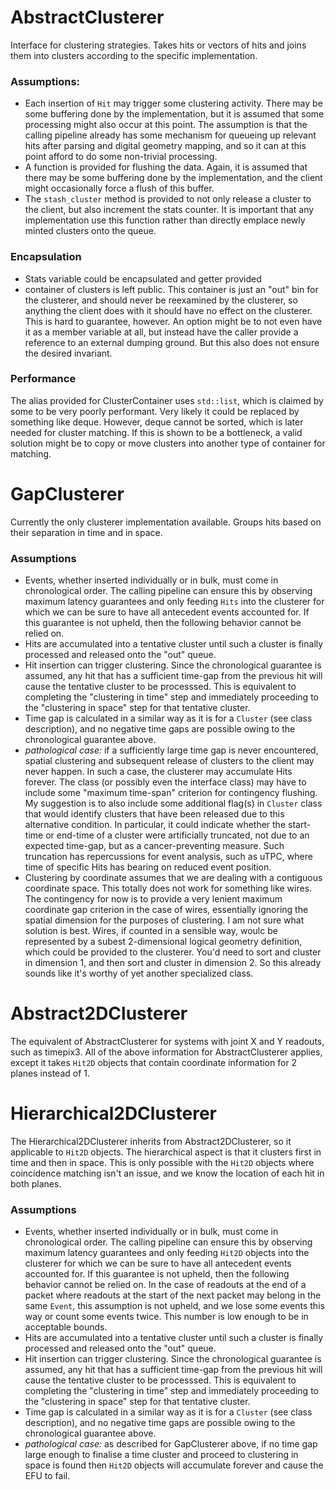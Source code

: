 # AbstractClusterer

Interface for clustering strategies. Takes hits or vectors of hits and joins them into clusters
according to the specific implementation.

### Assumptions:
* Each insertion of `Hit` may trigger some clustering activity. There may be some buffering
done by the implementation, but it is assumed that some processing might also occur at this point.
The assumption is that the calling pipeline already has some mechanism for queueing up relevant
hits after parsing and digital geometry mapping, and so it can at this point afford to do some
non-trivial processing.
* A function is provided for flushing the data. Again, it is assumed that there may be some
buffering done by the implementation, and the client might occasionally force a flush of this
buffer.
* The `stash_cluster` method is provided to not only release a cluster to the client,
but also increment the stats counter. It is important that any implementation use this
function rather than directly emplace newly minted clusters onto the queue.

### Encapsulation
* Stats variable could be encapsulated and getter provided
* container of clusters is left public. This container is just an "out" bin for the
clusterer, and should never be reexamined by the clusterer, so anything the client does
with it should have no effect on the clusterer. This is hard to guarantee, however.
An option might be to not even have it as a member variable at all, but instead have the caller
provide a reference to an external dumping ground. But this also does not ensure the desired
invariant.

### Performance
The alias provided for ClusterContainer uses `std::list`, which is claimed by some to be
very poorly performant. Very likely it could be replaced by something like deque. However,
deque cannot be sorted, which is later needed for cluster matching. If this is shown to be a
bottleneck, a valid solution might be to copy or move clusters into another type of container
for matching.

# GapClusterer
Currently the only clusterer implementation available. Groups hits based on their separation
in time and in space.

### Assumptions
* Events, whether inserted individually or in bulk, must come in chronological order. The calling
pipeline can ensure this by observing maximum latency guarantees and only feeding `Hits`
into the clusterer for which we can be sure to have all antecedent events accounted for. If this
guarantee is not upheld, then the following behavior cannot be relied on.
* Hits are accumulated into a tentative cluster until such a cluster is finally processed
and released onto the "out" queue.
* Hit insertion can trigger clustering. Since the chronological guarantee is assumed, any hit
that has a sufficient time-gap from the previous hit will cause the tentative cluster to be
processsed. This is equivalent to completing the "clustering in time" step and immediately
proceeding to the "clustering in space" step for that tentative cluster.
* Time gap is calculated in a similar way as it is for a `Cluster` (see class description),
and no negative time gaps are possible owing to the chronological guarantee above.
* *pathological case:* if a sufficiently large time gap is never encountered, spatial clustering
and subsequent release of clusters to the client may never happen. In such a case, the clusterer
may accumulate Hits forever. The class (or possibly even the interface class) may have to
include some "maximum time-span" criterion for contingency flushing. My suggestion is to
also include some additional flag(s) in `Cluster` class that would identify clusters that
have been released due to this alternative condition. In particular, it could indicate
whether the start-time or end-time of a cluster were artificially truncated, not due to an
expected time-gap, but as a cancer-preventing measure. Such truncation has repercussions
for event analysis, such as uTPC, where time of specific Hits has bearing on reduced event
position.
* Clustering by coordinate assumes that we are dealing with a contiguous coordinate space.
This totally does not work for something like wires. The contingency for now is to provide
a very lenient maximum coordinate gap criterion in the case of wires, essentially ignoring
the spatial dimension for the purposes of clustering. I am not sure what solution is best. Wires,
if counted in a sensible way, woulc be represented by a subest 2-dimensional logical geometry
definition, which could be provided to the clusterer. You'd need to sort and cluster in
dimension 1, and then sort and cluster in dimension 2. So this already sounds like it's worthy of yet
another specialized class.

# Abstract2DClusterer

The equivalent of AbstractClusterer for systems with joint X and Y readouts, such as timepix3. All of the above information for AbstractClusterer applies, except it takes `Hit2D` objects that contain coordinate information for 2 planes instead of 1.


# Hierarchical2DClusterer

The Hierarchical2DClusterer inherits from Abstract2DClusterer, so it applicable to `Hit2D` objects. The hierarchical aspect is that it clusters first in time and then in space. This is only possible with the `Hit2D` objects where coincidence matching isn't an issue, and we know the location of each hit in both planes.

### Assumptions
* Events, whether inserted individually or in bulk, must come in chronological order. The calling pipeline can ensure this by observing maximum latency guarantees and only feeding `Hit2D` objects into the clusterer for which we can be sure to have all antecedent events accounted for. If this guarantee is not upheld, then the following behavior cannot be relied on. In the case of readouts at the end of a packet where readouts at the start of the next packet may belong in the same `Event`, this assumption is not upheld, and we lose some events this way or count some events twice. This number is low enough to be in acceptable bounds.
* Hits are accumulated into a tentative cluster until such a cluster is finally processed and released onto the "out" queue.
* Hit insertion can trigger clustering. Since the chronological guarantee is assumed, any hit that has a sufficient time-gap from the previous hit will cause the tentative cluster to be
processsed. This is equivalent to completing the "clustering in time" step and immediately proceeding to the "clustering in space" step for that tentative cluster.
* Time gap is calculated in a similar way as it is for a `Cluster` (see class description), and no negative time gaps are possible owing to the chronological guarantee above.
* *pathological case:* as described for GapClusterer above, if no time gap large enough to finalise a time cluster and proceed to clustering in space is found then `Hit2D` objects will accumulate forever and cause the EFU to fail.